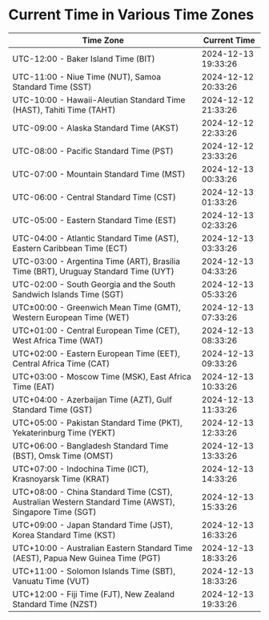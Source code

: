 # Current Time in Various Time Zones

| Time Zone | Current Time |
|-----------|--------------|
| UTC-12:00 - Baker Island Time (BIT) | 2024-12-13 19:33:26 |
| UTC-11:00 - Niue Time (NUT), Samoa Standard Time (SST) | 2024-12-12 20:33:26 |
| UTC-10:00 - Hawaii-Aleutian Standard Time (HAST), Tahiti Time (TAHT) | 2024-12-12 21:33:26 |
| UTC-09:00 - Alaska Standard Time (AKST) | 2024-12-12 22:33:26 |
| UTC-08:00 - Pacific Standard Time (PST) | 2024-12-12 23:33:26 |
| UTC-07:00 - Mountain Standard Time (MST) | 2024-12-13 00:33:26 |
| UTC-06:00 - Central Standard Time (CST) | 2024-12-13 01:33:26 |
| UTC-05:00 - Eastern Standard Time (EST) | 2024-12-13 02:33:26 |
| UTC-04:00 - Atlantic Standard Time (AST), Eastern Caribbean Time (ECT) | 2024-12-13 03:33:26 |
| UTC-03:00 - Argentina Time (ART), Brasília Time (BRT), Uruguay Standard Time (UYT) | 2024-12-13 04:33:26 |
| UTC-02:00 - South Georgia and the South Sandwich Islands Time (SGT) | 2024-12-13 05:33:26 |
| UTC±00:00 - Greenwich Mean Time (GMT), Western European Time (WET) | 2024-12-13 07:33:26 |
| UTC+01:00 - Central European Time (CET), West Africa Time (WAT) | 2024-12-13 08:33:26 |
| UTC+02:00 - Eastern European Time (EET), Central Africa Time (CAT) | 2024-12-13 09:33:26 |
| UTC+03:00 - Moscow Time (MSK), East Africa Time (EAT) | 2024-12-13 10:33:26 |
| UTC+04:00 - Azerbaijan Time (AZT), Gulf Standard Time (GST) | 2024-12-13 11:33:26 |
| UTC+05:00 - Pakistan Standard Time (PKT), Yekaterinburg Time (YEKT) | 2024-12-13 12:33:26 |
| UTC+06:00 - Bangladesh Standard Time (BST), Omsk Time (OMST) | 2024-12-13 13:33:26 |
| UTC+07:00 - Indochina Time (ICT), Krasnoyarsk Time (KRAT) | 2024-12-13 14:33:26 |
| UTC+08:00 - China Standard Time (CST), Australian Western Standard Time (AWST), Singapore Time (SGT) | 2024-12-13 15:33:26 |
| UTC+09:00 - Japan Standard Time (JST), Korea Standard Time (KST) | 2024-12-13 16:33:26 |
| UTC+10:00 - Australian Eastern Standard Time (AEST), Papua New Guinea Time (PGT) | 2024-12-13 18:33:26 |
| UTC+11:00 - Solomon Islands Time (SBT), Vanuatu Time (VUT) | 2024-12-13 18:33:26 |
| UTC+12:00 - Fiji Time (FJT), New Zealand Standard Time (NZST) | 2024-12-13 19:33:26 |

